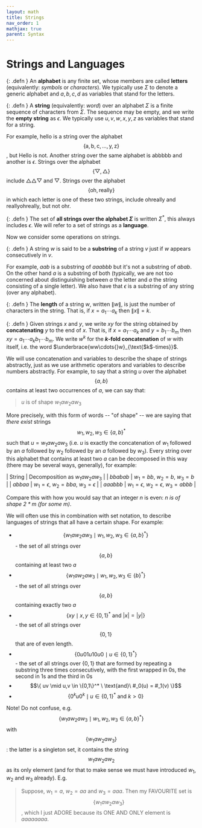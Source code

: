 ```yaml
---
layout: math
title: Strings
nav_order: 1
mathjax: true
parent: Syntax
---
```


# Strings and Languages

{: .defn }
An __alphabet__ is any finite set, whose members are called __letters__ (equivalently: *symbols* or *characters*).  We typically use $\Sigma$ to denote a generic alphabet and $a,b,c,d$ as variables that stand for the letters.

{: .defn }
A __string__ (equivalently: *word*) over an alphabet $\Sigma$ is a finite sequence of characters from $\Sigma$.  The sequence may be empty, and we write the __empty string__ as $\epsilon$.  We typically use $u,v,w,x,y,z$ as variables that stand for a string.

For example, $\mathsf{hello}$ is a string over the alphabet $$\{\mathsf{a},\mathsf{b},\mathsf{c},\ldots,\mathsf{y},\mathsf{z}\}$$, but $\mathsf{Hello}$ is not.  Another string over the same alphabet is $\mathsf{abbbbb}$ and another is $\epsilon$.  Strings over the alphabet $$\{▽,△\}$$ include $\mathord{\bigtriangleup}\mathord{\bigtriangleup}\mathord{▽}$ and $\bigtriangledown$.  Strings over the alphabet $$\{\mathsf{oh},\mathsf{really}\}$$ in which each letter is one of these two strings, include $\mathsf{oh}\mathsf{really}$ and $\mathsf{really}\mathsf{oh}\mathsf{really}$, but not $\mathsf{ohr}$.

{: .defn }
The set of __all strings over the alphabet $\Sigma$__ is written $\Sigma^*$, this always includes $\epsilon$.  We will refer to a set of strings as a __language__.

Now we consider some operations on strings.

{: .defn }
A string $w$ is said to be a __substring__ of a string $v$ just if $w$ appears consecutively in $v$.

For example, $aab$ is a substring of $aaabbb$ but it's not a substring of $abab$.  On the other hand $a$ is a substring of both (typically, we are not too concerned about distinguishing between $a$ the letter and $a$ the string consisting of a single letter).  We also have that $\epsilon$ is a substring of any string (over any alphabet).

{: .defn }
The __length__ of a string $w$, written $\|w\|$, is just the number of characters in the string.  That is, if $x = a_1\cdots{}a_k$ then $\|x\| = k$.

{: .defn }
Given strings $x$ and $y$, we write $xy$ for the string obtained by __concatenating__ $y$ to the end of $x$.  That is, if $x = a_1\cdots{}a_k$ and $y = b_1 \cdots{} b_m$ then $xy = a_1\cdots{}a_k b_1 \cdots{} b_m$.  We write $w^k$ for the __$k$-fold concatenation__ of $w$ with itself, i.e. the word $\underbrace{ww\cdots{}w}_{\text{$k$-times}}$.

We will use concatenation and variables to describe the shape of strings abstractly, just as we use arithmetic operators and variables to describe numbers abstractly.  For example, to say that a string $u$ over the alphabet $$\{a,b\}$$ contains at least two occurrences of $a$, we can say that:

> $u$ is of shape $w_1aw_2aw_3$  

More precisely, with this form of words -- "of shape" -- we are saying that _there exist_ strings $$w_1,w_2,w_3 \in \{a,b\}^*$$ such that $u = w_1 a w_2 a w_3$ (i.e. $u$ is exactly the concatenation of $w_1$ followed by an $a$ followed by $w_2$ followed by an $a$ followed by $w_3$).  Every string over this alphabet that contains at least two $a$ can be decomposed in this way (there may be several ways, generally), for example:

| String | Decomposition as $w_1aw_2aw_3$ |
| $bbabab$ | $w_1 = bb$, $w_2 = b$, $w_3 = b$ |
| $abbaa$  | $w_1 = \epsilon$, $w_2 = bba$, $w_3 = \epsilon$ |
| $aaabbb$  | $w_1 = \epsilon$, $w_2 = \epsilon$, $w_3 = abbb$ |

Compare this with how you would say that an integer $n$ is even: _$n$ is of shape $2*m$ (for some $m$)_.

We will often use this in combination with set notation, to describe languages of strings that all have a certain shape.  For example:
  * $$\{w_1 a w_2 a w_3 \mid w_1, w_2, w_3 \in \{a,b\}^* \}$$ - the set of all strings over $$\{a,b\}$$ containing at least two $a$
  * $$\{w_1 a w_2 a w_3 \mid w_1, w_2, w_3 \in \{b\}^* \}$$ - the set of all strings over $$\{a,b\}$$ containing exactly two $a$
  * $$\{xy \mid x,y \in \{0,1\}^* \ \text{and}\ \lvert x \rvert = \lvert y \rvert \}$$ - the set of all strings over $$\{0,1\}$$ that are of even length.
  * $$\{ 0u01u10u0 \mid u \in \{0,1\}^* \}$$ - the set of all strings over $\{0,1\}$ that are formed by repeating a substring three times consecutively, with the first wrapped in 0s, the second in 1s and the third in 0s
  * $$\{ uv \mid u,v \in \{0,1\}^* \ \text{and}\  #_0(u) = #_1(v) \}$$
  * $$\{ 0^ku0^k \mid u \in \{0,1\}^* \ \text{and}\ k > 0 \}$$

Note! Do not confuse, e.g. $$\{w_1 a w_2 a w_3 \mid w_1, w_2, w_3 \in \{a,b\}^* \}$$ with $$\{w_1 a w_2 a w_3\}$$: the latter is a singleton set, it contains the string $$w_1 a w_2 a w_2$$ as its only element (and for that to make sense we must have introduced $w_1$, $w_2$ and $w_3$ already).  E.g.

> Suppose, $w_1 = a$, $w_2 =aa$ and $w_3 = aaa$.  Then my FAVOURITE set is $$\{w_1aw_2aw_3\}$$, which I just ADORE because its ONE AND ONLY element is $aaaaaaaa$.

<!-- You may rightly ask why we bother with these descriptions: isn't "the set of all strings over $$\{a,b\}$$ containing at least two $a$" already clear enough?  Well, you are right, it is, and I will often simply write an English language description like that when it is clear enough.  However, (a) sometimes English on its own is not clear enough (see the last bullet point example above) and (b) the idea of decomposing a string with respect to concatenation is a key idea in formal languages, so it is good to see it more generally here first. -->